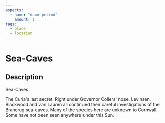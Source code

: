 ```yaml
---
aspects: 
  - name: "dawn period"
    amount: 1
tags:
  - place
  - location
---
```


# Sea-Caves

## Description
Sea-Caves

The Curia's last secret. Right under Governor Collers' nose, Levinsen, Blackwood and van Lauren all continued their careful investigations of the Brancrug sea-caves. Many of the species here are unknown to Cornwall. Some have not been seen anywhere under this Sun.